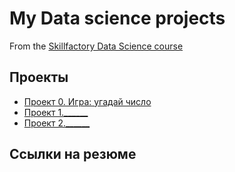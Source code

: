 # My Data science projects

From the [Skillfactory Data Science course](https://skillfactory.ru/data-scientist)

## Проекты

* [Проект 0. Игра: угадай число](https://github.com/iampeterpanda/sf_data_science/tree/main/project_0)
* [Проект 1.______](________)
* [Проект 2.______](________)

## Ссылки на резюме
